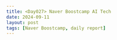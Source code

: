 ```yaml
---
title: <Day027> Naver Boostcamp AI Tech
date: 2024-09-11
layout: post
tags: [Naver Boostcamp, daily report]
---
```

